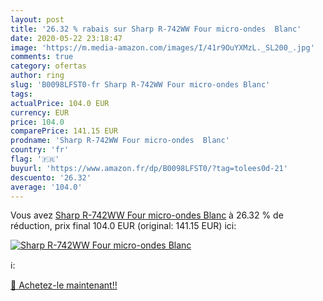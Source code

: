 ```yaml
---
layout: post
title: '26.32 % rabais sur Sharp R-742WW Four micro-ondes  Blanc'
date: 2020-05-22 23:18:47
image: 'https://m.media-amazon.com/images/I/41r9OuYXMzL._SL200_.jpg'
comments: true
category: ofertas
author: ring
slug: 'B0098LFST0-fr Sharp R-742WW Four micro-ondes Blanc'
tags: 
actualPrice: 104.0 EUR
currency: EUR
price: 104.0
comparePrice: 141.15 EUR
prodname: 'Sharp R-742WW Four micro-ondes  Blanc'
country: 'fr'
flag: '🇫🇷'
buyurl: 'https://www.amazon.fr/dp/B0098LFST0/?tag=tolees0d-21'
descuento: '26.32'
average: '104.0'
---
```


Vous avez [Sharp R-742WW Four micro-ondes  Blanc](https://www.amazon.fr/dp/B0098LFST0/?tag=tolees0d-21)  à  26.32 % de réduction, prix final  104.0 EUR (original: 141.15 EUR) ici:

[![Sharp R-742WW Four micro-ondes  Blanc](https://m.media-amazon.com/images/I/41r9OuYXMzL._SL200_.jpg)](https://www.amazon.fr/dp/B0098LFST0/?tag=tolees0d-21)

ℹ️:


[🛒 Achetez-le maintenant!!](https://www.amazon.fr/dp/B0098LFST0/?tag=tolees0d-21)
